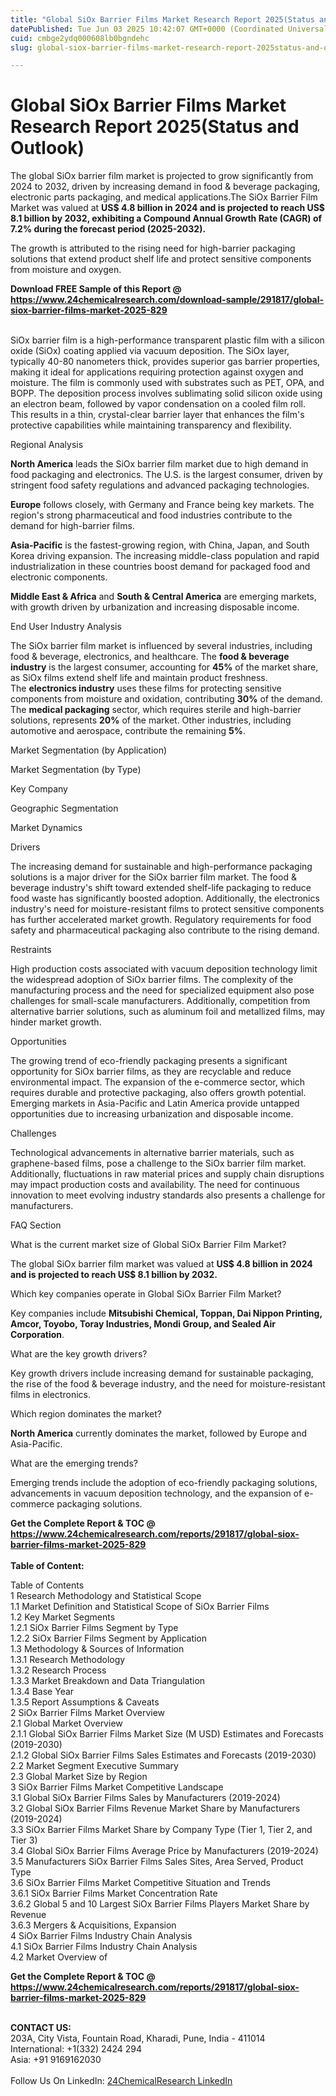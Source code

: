 ```yaml
---
title: "Global SiOx Barrier Films Market Research Report 2025(Status and Outlook)"
datePublished: Tue Jun 03 2025 10:42:07 GMT+0000 (Coordinated Universal Time)
cuid: cmbge2ydq000608lb0bgndehc
slug: global-siox-barrier-films-market-research-report-2025status-and-outlook

---
```


# Global SiOx Barrier Films Market Research Report 2025(Status and Outlook)

<p>The global SiOx barrier film market is projected to grow significantly from 2024 to 2032, driven by increasing demand in food &amp; beverage packaging, electronic parts packaging, and medical applications.The SiOx Barrier Film Market was valued at <strong>US$ 4.8 billion in 2024 and is projected to reach US$ 8.1 billion by 2032, exhibiting a Compound Annual Growth Rate (CAGR) of 7.2% during the forecast period (2025-2032).</strong></p><p>
</p><p>The growth is attributed to the rising need for high-barrier packaging solutions that extend product shelf life and protect sensitive components from moisture and oxygen.</p><div><b>Download FREE Sample of this Report @ 
            <a href="https://www.24chemicalresearch.com/download-sample/291817/global-siox-barrier-films-market-2025-829">
            https://www.24chemicalresearch.com/download-sample/291817/global-siox-barrier-films-market-2025-829</a></b></div><br><p>
</p><p>SiOx barrier film is a high-performance transparent plastic film with a silicon oxide (SiOx) coating applied via vacuum deposition. The SiOx layer, typically 40-80 nanometers thick, provides superior gas barrier properties, making it ideal for applications requiring protection against oxygen and moisture. The film is commonly used with substrates such as PET, OPA, and BOPP. The deposition process involves sublimating solid silicon oxide using an electron beam, followed by vapor condensation on a cooled film roll. This results in a thin, crystal-clear barrier layer that enhances the film's protective capabilities while maintaining transparency and flexibility.</p><p>
Regional Analysis</p><p>
</p><p><strong>North America</strong> leads the SiOx barrier film market due to high demand in food packaging and electronics. The U.S. is the largest consumer, driven by stringent food safety regulations and advanced packaging technologies.</p><p>
</p><p><strong>Europe</strong> follows closely, with Germany and France being key markets. The region's strong pharmaceutical and food industries contribute to the demand for high-barrier films.</p><p>
</p><p><strong>Asia-Pacific</strong> is the fastest-growing region, with China, Japan, and South Korea driving expansion. The increasing middle-class population and rapid industrialization in these countries boost demand for packaged food and electronic components.</p><p>
</p><p><strong>Middle East &amp; Africa</strong> and <strong>South &amp; Central America</strong> are emerging markets, with growth driven by urbanization and increasing disposable income.</p><p>
End User Industry Analysis</p><p>
</p><p>The SiOx barrier film market is influenced by several industries, including food &amp; beverage, electronics, and healthcare. The <strong>food &amp; beverage industry</strong> is the largest consumer, accounting for <strong>45%</strong> of the market share, as SiOx films extend shelf life and maintain product freshness. The <strong>electronics industry</strong> uses these films for protecting sensitive components from moisture and oxidation, contributing <strong>30%</strong> of the demand. The <strong>medical packaging</strong> sector, which requires sterile and high-barrier solutions, represents <strong>20%</strong> of the market. Other industries, including automotive and aerospace, contribute the remaining <strong>5%</strong>.</p><p>
Market Segmentation (by Application)</p><p>
</p><p>
Market Segmentation (by Type)</p><p>
</p><p>
Key Company</p><p>
</p><p>
Geographic Segmentation</p><p>
</p><p>
Market Dynamics</p><p>
Drivers</p><p>
</p><p>The increasing demand for sustainable and high-performance packaging solutions is a major driver for the SiOx barrier film market. The food &amp; beverage industry's shift toward extended shelf-life packaging to reduce food waste has significantly boosted adoption. Additionally, the electronics industry's need for moisture-resistant films to protect sensitive components has further accelerated market growth. Regulatory requirements for food safety and pharmaceutical packaging also contribute to the rising demand.</p><p>
Restraints</p><p>
</p><p>High production costs associated with vacuum deposition technology limit the widespread adoption of SiOx barrier films. The complexity of the manufacturing process and the need for specialized equipment also pose challenges for small-scale manufacturers. Additionally, competition from alternative barrier solutions, such as aluminum foil and metallized films, may hinder market growth.</p><p>
Opportunities</p><p>
</p><p>The growing trend of eco-friendly packaging presents a significant opportunity for SiOx barrier films, as they are recyclable and reduce environmental impact. The expansion of the e-commerce sector, which requires durable and protective packaging, also offers growth potential. Emerging markets in Asia-Pacific and Latin America provide untapped opportunities due to increasing urbanization and disposable income.</p><p>
Challenges</p><p>
</p><p>Technological advancements in alternative barrier materials, such as graphene-based films, pose a challenge to the SiOx barrier film market. Additionally, fluctuations in raw material prices and supply chain disruptions may impact production costs and availability. The need for continuous innovation to meet evolving industry standards also presents a challenge for manufacturers.</p><p>
FAQ Section</p><p>
What is the current market size of Global SiOx Barrier Film Market?</p><p>
</p><p>The global SiOx barrier film market was valued at <strong>US$ 4.8 billion in 2024 and is projected to reach US$ 8.1 billion by 2032.</strong></p><p>
Which key companies operate in Global SiOx Barrier Film Market?</p><p>
</p><p>Key companies include <strong>Mitsubishi Chemical, Toppan, Dai Nippon Printing, Amcor, Toyobo, Toray Industries, Mondi Group, and Sealed Air Corporation</strong>.</p><p>
What are the key growth drivers?</p><p>
</p><p>Key growth drivers include increasing demand for sustainable packaging, the rise of the food &amp; beverage industry, and the need for moisture-resistant films in electronics.</p><p>
Which region dominates the market?</p><p>
</p><p><strong>North America</strong> currently dominates the market, followed by Europe and Asia-Pacific.</p><p>
What are the emerging trends?</p><p>
</p><p>Emerging trends include the adoption of eco-friendly packaging solutions, advancements in vacuum deposition technology, and the expansion of e-commerce packaging solutions.</p>

<div><b>Get the Complete Report & TOC @ 
            <a href="https://www.24chemicalresearch.com/reports/291817/global-siox-barrier-films-market-2025-829">
            https://www.24chemicalresearch.com/reports/291817/global-siox-barrier-films-market-2025-829</a></b></div><br>
            <b>Table of Content:</b><p>Table of Contents<br />
1 Research Methodology and Statistical Scope<br />
1.1 Market Definition and Statistical Scope of SiOx Barrier Films<br />
1.2 Key Market Segments<br />
1.2.1 SiOx Barrier Films Segment by Type<br />
1.2.2 SiOx Barrier Films Segment by Application<br />
1.3 Methodology & Sources of Information<br />
1.3.1 Research Methodology<br />
1.3.2 Research Process<br />
1.3.3 Market Breakdown and Data Triangulation<br />
1.3.4 Base Year<br />
1.3.5 Report Assumptions & Caveats<br />
2 SiOx Barrier Films Market Overview<br />
2.1 Global Market Overview<br />
2.1.1 Global SiOx Barrier Films Market Size (M USD) Estimates and Forecasts (2019-2030)<br />
2.1.2 Global SiOx Barrier Films Sales Estimates and Forecasts (2019-2030)<br />
2.2 Market Segment Executive Summary<br />
2.3 Global Market Size by Region<br />
3 SiOx Barrier Films Market Competitive Landscape<br />
3.1 Global SiOx Barrier Films Sales by Manufacturers (2019-2024)<br />
3.2 Global SiOx Barrier Films Revenue Market Share by Manufacturers (2019-2024)<br />
3.3 SiOx Barrier Films Market Share by Company Type (Tier 1, Tier 2, and Tier 3)<br />
3.4 Global SiOx Barrier Films Average Price by Manufacturers (2019-2024)<br />
3.5 Manufacturers SiOx Barrier Films Sales Sites, Area Served, Product Type<br />
3.6 SiOx Barrier Films Market Competitive Situation and Trends<br />
3.6.1 SiOx Barrier Films Market Concentration Rate<br />
3.6.2 Global 5 and 10 Largest SiOx Barrier Films Players Market Share by Revenue<br />
3.6.3 Mergers & Acquisitions, Expansion<br />
4 SiOx Barrier Films Industry Chain Analysis<br />
4.1 SiOx Barrier Films Industry Chain Analysis<br />
4.2 Market Overview of</p>

<div><b>Get the Complete Report & TOC @ 
            <a href="https://www.24chemicalresearch.com/reports/291817/global-siox-barrier-films-market-2025-829">
            https://www.24chemicalresearch.com/reports/291817/global-siox-barrier-films-market-2025-829</a></b></div><br>

<b>CONTACT US:</b><br>
            203A, City Vista, Fountain Road, Kharadi, Pune, India - 411014<br>
            International: +1(332) 2424 294<br>
            Asia: +91 9169162030 <br><br>
            Follow Us On LinkedIn: <a href="https://www.linkedin.com/company/24chemicalresearch/">24ChemicalResearch LinkedIn</a>